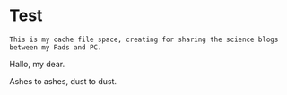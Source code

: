# Test

```text
This is my cache file space, creating for sharing the science blogs between my Pads and PC.
```

Hallo, my dear.

Ashes to ashes, dust to dust.
